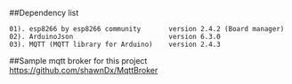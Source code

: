 ##Dependency list

    01). esp8266 by esp8266 community       version 2.4.2 (Board manager)
    02). ArduinoJson                        version 6.3.0
    03). MQTT (MQTT library for Arduino)    version 2.4.3
    
  ##Sample mqtt broker for this project
    https://github.com/shawnDx/MqttBroker
